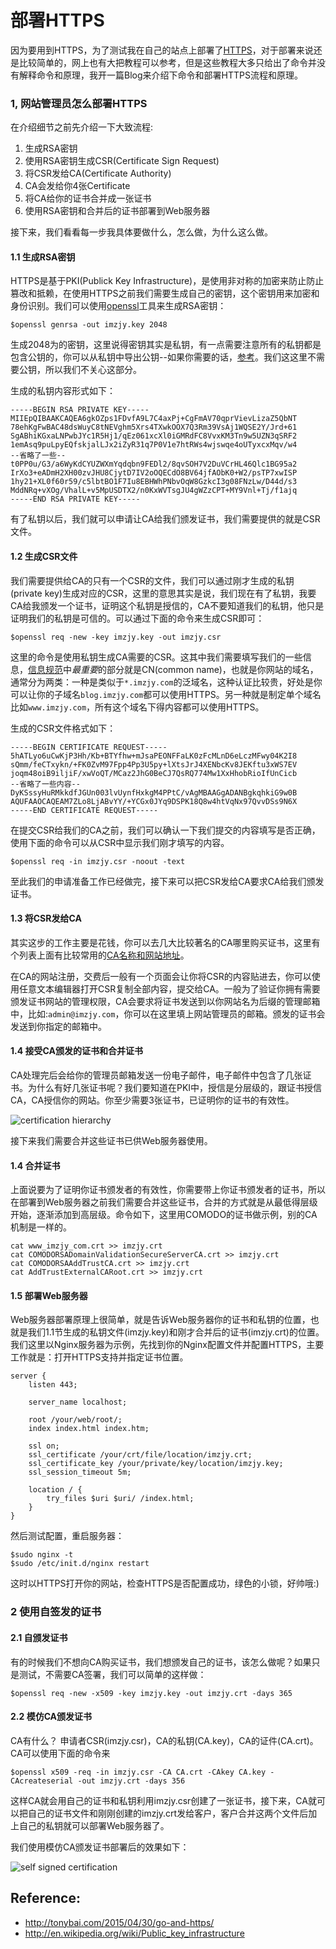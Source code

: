 部署HTTPS
=========

因为要用到HTTPS，为了测试我在自己的站点上部署了[HTTPS](https://www.imzjy.com)，对于部署来说还是比较简单的，网上也有大把教程可以参考，但是这些教程大多只给出了命令并没有解释命令和原理，我开一篇Blog来介绍下命令和部署HTTPS流程和原理。

### 1, 网站管理员怎么部署HTTPS

在介绍细节之前先介绍一下大致流程:

1. 生成RSA密钥
2. 使用RSA密钥生成CSR(Certificate Sign Request)
3. 将CSR发给CA(Certificate Authority)
4. CA会发给你4张Certificate
5. 将CA给你的证书合并成一张证书
6. 使用RSA密钥和合并后的证书部署到Web服务器

接下来，我们看看每一步我具体要做什么，怎么做，为什么这么做。

#### 1.1 生成RSA密钥

HTTPS是基于PKI(Publick Key Infrastructure)，是使用非对称的加密来防止防止篡改和抵赖，在使用HTTPS之前我们需要生成自己的密钥，这个密钥用来加密和身份识别。我们可以使用[openssl](https://www.openssl.org/)工具来生成RSA密钥：

```shell
$openssl genrsa -out imzjy.key 2048 
```

生成2048为的密钥，这里说得密钥其实是私钥，有一点需要注意所有的私钥都是包含公钥的，你可以从私钥中导出公钥--如果你需要的话，[参考](http://stackoverflow.com/questions/5244129/use-rsa-private-key-to-generate-public-key)。我们这这里不需要公钥，所以我们不关心这部分。

生成的私钥内容形式如下：

```text
-----BEGIN RSA PRIVATE KEY-----
MIIEpQIBAAKCAQEA6gkOZps1FDvfA9L7C4axPj+CgFmAV70qprVievLizaZ5QbNT
78ehKgFwBAC48dsWuyC8tNEVghm5Xrs4TXwkOOX7Q3Rm39VsAj1WQSE2Y/Jrd+61
SgABhiKGxaLNPwbJYc1R5Hj1/qEz061xcXl0iGMRdFC8VvxKM3Tn9w5UZN3qSRF2
1emAsq9puLpyEQfskjalLJx2iZyR31q7P0V1e7htRWs4wjswqe4oUTyxcxMqv/w4
--省略了一些--
t0PP0u/G3/a6WyKdCYUZWXmYqdqbn9FEDl2/8qvSOH7V2DuVCrHL46Qlc1BG95a2
IrXo3+eADmH2XH00zvJHU8CjytD7IV2oOQECdO8BV64jfAObK0+W2/psTP7xwISP
1hy21+XL0f60r59/c5lbtBO1F7Iu8EBHWhPNbvOqW8GzkcI3g08FNzLw/D44d/s3
MddNRq+vXOg/VhalL+v5MpUSDTX2/n0KxWVTsgJU4gWZzCPT+MY9Vnl+Tj/f1ajq
-----END RSA PRIVATE KEY-----
```

有了私钥以后，我们就可以申请让CA给我们颁发证书，我们需要提供的就是CSR文件。

#### 1.2 生成CSR文件

我们需要提供给CA的只有一个CSR的文件，我们可以通过刚才生成的私钥(private key)生成对应的CSR，这里的意思其实是说，我们现在有了私钥，我要CA给我颁发一个证书，证明这个私钥是授信的，CA不要知道我们的私钥，他只是证明我们的私钥是可信的。可以通过下面的命令来生成CSR即可：

```shell
$openssl req -new -key imzjy.key -out imzjy.csr
```

这里的命令是使用私钥生成CA需要的CSR。这其中我们需要填写我们的一些信息，[信息规范](https://www.sslshopper.com/what-is-a-csr-certificate-signing-request.html)中*最重要*的部分就是CN(common name)，也就是你网站的域名，通常分为两类：一种是类似于`*.imzjy.com`的泛域名，这种认证比较贵，好处是你可以让你的子域名`blog.imzjy.com`都可以使用HTTPS。另一种就是制定单个域名比如`www.imzjy.com`，所有这个域名下得内容都可以使用HTTPS。

生成的CSR文件格式如下：

```text
-----BEGIN CERTIFICATE REQUEST-----
5hATLyo6uCwKjP3Hh/Kb+BTYfhw+mJsaPEONFFaLK0zFcMLnD6eLczMFwy04K2I8
sQmm/feCTxykn/+FK0ZvM97Fpp4Pp3U5py+lXtsJrJ4XENbcKv8JEKftu3xWS7EV
joqm48oiB9iljiF/xwVoQT/MCaz2JhG0BeCJ7QsRQ774Mw1XxHhobRioIfUnCicb
--省略了一些内容--
DyKSssyHuRMkkdfJGUn003lvUynfHxkgM4PPtC/vAgMBAAGgADANBgkqhkiG9w0B
AQUFAAOCAQEAM7ZLo8LjABvYY/+YCGx0JYq9DSPK18Q8w4htVqNx97QvvDSs9N6X
-----END CERTIFICATE REQUEST-----
```

在提交CSR给我们的CA之前，我们可以确认一下我们提交的内容填写是否正确，使用下面的命令可以从CSR中显示我们刚才填写的内容。

```shell
$openssl req -in imzjy.csr -noout -text
```
至此我们的申请准备工作已经做完，接下来可以把CSR发给CA要求CA给我们颁发证书。

#### 1.3 将CSR发给CA

其实这步的工作主要是花钱，你可以去几大比较著名的CA哪里购买证书，这里有个列表上面有比较常用的[CA名称和网站地址](!https://www.sslshopper.com/certificate-authority-reviews.html)。

在CA的网站注册，交费后一般有一个页面会让你将CSR的内容贴进去，你可以使用任意文本编辑器打开CSR复制全部内容，提交给CA。一般为了验证你拥有需要颁发证书网站的管理权限，CA会要求将证书发送到以你网站名为后缀的管理邮箱中，比如:`admin@imzjy.com`，你可以在这里填上网站管理员的邮箱。颁发的证书会发送到你指定的邮箱中。

#### 1.4 接受CA颁发的证书和合并证书

CA处理完后会给你的管理员邮箱发送一份电子邮件，电子邮件中包含了几张证书。为什么有好几张证书呢？我们要知道在PKI中，授信是分层级的，跟证书授信CA，CA授信你的网站。你至少需要3张证书，已证明你的证书的有效性。

![certification hierarchy](http://images.cnblogs.com/cnblogs_com/Jerry-Chou/695655/o_cert-hierarchy.jpg)

接下来我们需要合并这些证书已供Web服务器使用。

#### 1.4 合并证书

上面说要为了证明你证书颁发者的有效性，你需要带上你证书颁发者的证书，所以在部署到Web服务器之前我们需要合并这些证书，合并的方式就是从最低得层级开始，逐渐添加到高层级。命令如下，这里用COMODO的证书做示例，别的CA机制是一样的。

```shell
cat www_imzjy_com.crt >> imzjy.crt
cat COMODORSADomainValidationSecureServerCA.crt >> imzjy.crt
cat COMODORSAAddTrustCA.crt >> imzjy.crt
cat AddTrustExternalCARoot.crt >> imzjy.crt
```

#### 1.5 部署Web服务器

Web服务器部署原理上很简单，就是告诉Web服务器你的证书和私钥的位置，也就是我们1.1节生成的私钥文件(imzjy.key)和刚才合并后的证书(imzjy.crt)的位置。我们这里以Nginx服务器为示例，先找到你的Nginx配置文件并配置HTTPS，主要工作就是：打开HTTPS支持并指定证书位置。

```text
server {
	listen 443;
	
	server_name localhost;
	
	root /your/web/root/;
	index index.html index.htm;
	
	ssl on;
	ssl_certificate /your/crt/file/location/imzjy.crt;
	ssl_certificate_key /your/private/key/location/imzjy.key;
	ssl_session_timeout 5m;
	
	location / {
		try_files $uri $uri/ /index.html;
	}
}
```

然后测试配置，重启服务器：

```shell
$sudo nginx -t
$sudo /etc/init.d/nginx restart
```

这时以HTTPS打开你的网站，检查HTTPS是否配置成功，绿色的小锁，好帅哦:)

### 2 使用自签发的证书

#### 2.1 自颁发证书

有的时候我们不想向CA购买证书，我们想颁发自己的证书，该怎么做呢？如果只是测试，不需要CA签署，我们可以简单的这样做：

```shell
$openssl req -new -x509 -key imzjy.key -out imzjy.crt -days 365
```

#### 2.2 模仿CA颁发证书

CA有什么？ 申请者CSR(imzjy.csr)，CA的私钥(CA.key)，CA的证件(CA.crt)。 CA可以使用下面的命令来

```shell
$openssl x509 -req -in imzjy.csr -CA CA.crt -CAkey CA.key -CAcreateserial -out imzjy.crt -days 356
```

这样CA就会用自己的证书和私钥利用imzjy.csr创建了一张证书，接下来，CA就可以把自己的证书文件和刚刚创建的imzjy.crt发给客户，客户合并这两个文件后加上自己的私钥就可以部署Web服务器了。

我们使用模仿CA颁发证书部署后的效果如下：

![self signed certification](http://images.cnblogs.com/cnblogs_com/Jerry-Chou/695655/o_self-signed-cert.jpg)

Reference:
---------
- http://tonybai.com/2015/04/30/go-and-https/
- http://en.wikipedia.org/wiki/Public_key_infrastructure
